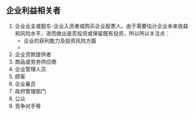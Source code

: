 ## 企业利益相关者
1. 企业业主或股东-企业入资者或购买企业股票人。由于需要估计企业未来收益和风险水平，进而做出是否投资或保留既有投资，所以所以关注点：
    + 企业的获利能力及投资风险方面
    + 
2. 企业贷款提供者
3. 商品或劳务供应商
4. 企业管理人员
5. 顾客
6. 企业雇员
7. 政府管理部门
8. 公众
9.  竞争对手等